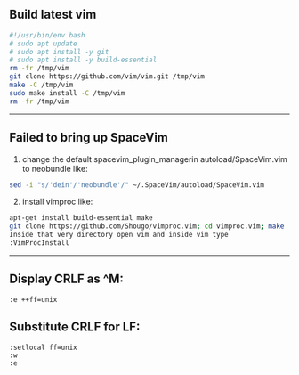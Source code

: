 
## Build latest vim
``` bash
#!/usr/bin/env bash
# sudo apt update
# sudo apt install -y git
# sudo apt install -y build-essential
rm -fr /tmp/vim
git clone https://github.com/vim/vim.git /tmp/vim
make -C /tmp/vim
sudo make install -C /tmp/vim 
rm -fr /tmp/vim
```

---


## Failed to bring up SpaceVim
1.  change the default spacevim_plugin_managerin autoload/SpaceVim.vim to neobundle like:
``` bash
sed -i "s/'dein'/'neobundle'/" ~/.SpaceVim/autoload/SpaceVim.vim
```
2. install vimproc like:
``` bash
apt-get install build-essential make
git clone https://github.com/Shougo/vimproc.vim; cd vimproc.vim; make
Inside that very directory open vim and inside vim type
:VimProcInstall
```

---


## Display CRLF as ^M:
```
:e ++ff=unix
```

## Substitute CRLF for LF:
```
:setlocal ff=unix  
:w  
:e  
```

